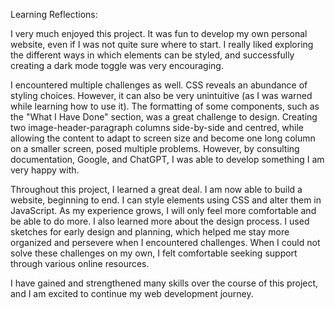 Learning Reflections:

I very much enjoyed this project. It was fun to develop my own personal website, even if I was not quite sure where to start. I really liked exploring the different ways in which elements can be styled, and successfully creating a dark mode toggle was very encouraging.

I encountered multiple challenges as well. CSS reveals an abundance of styling choices. However, it can also be very unintuitive (as I was warned while learning how to use it). The formatting of some components, such as the "What I Have Done" section, was a great challenge to design. Creating two image-header-paragraph columns side-by-side and centred, while allowing the content to adapt to screen size and become one long column on a smaller screen, posed multiple problems. However, by consulting documentation, Google, and ChatGPT, I was able to develop something I am very happy with.

Throughout this project, I learned a great deal. I am now able to build a website, beginning to end. I can style elements using CSS and alter them in JavaScript. As my experience grows, I will only feel more comfortable and be able to do more. I also learned more about the design process. I used sketches for early design and planning, which helped me stay more organized and persevere when I encountered challenges. When I could not solve these challenges on my own, I felt comfortable seeking support through various online resources.

I have gained and strengthened many skills over the course of this project, and I am excited to continue my web development journey.
